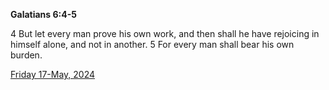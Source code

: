 **Galatians 6:4-5**

4 But let every man prove his own work, and then shall he have rejoicing in himself alone, and not in another. 5 For every man shall bear his own burden.

[Friday 17-May, 2024](https://getbible.life/kjv/Galatians/6/4-5)
